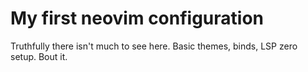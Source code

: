 # My first neovim configuration

Truthfully there isn't much to see here. Basic themes, binds, LSP zero setup. Bout it. 
